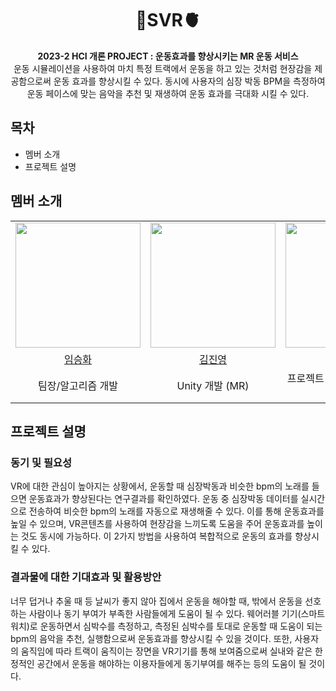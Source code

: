 <div align="center">
<h1>👟SVR🫀</h1>
<b>2023-2 HCI 개론 PROJECT : 운동효과를 향상시키는 MR 운동 서비스</b><br>
운동 시뮬레이션을 사용하여 마치 특정 트랙에서 운동을 하고 있는 것처럼 현장감을 제공함으로써 운동 효과를 향상시킬 수 있다. 동시에 사용자의 심장 박동 BPM을 측정하여 운동 페이스에 맞는 음악을 추천 및 재생하여 운동 효과를 극대화 시킬 수 있다.  
</div>

<div>
<h2>목차</h2>
<ul>
  <li>멤버 소개</li>
  <li>프로젝트 설명</li>
</ul>
</div>

<div>
  <h2>멤버 소개</h2>
<table align = "center">
  <tr align = "center">
    <td><a href="https://github.com/gamtsarBomba"><img src="https://avatars.githubusercontent.com/u/141475291?v=4" width=200></a></td> 
    <td><a href="https://github.com/coringcoring"><img src="https://avatars.githubusercontent.com/u/65723420?v=4" width=200></a></td>
    <td><a href="https://github.com/minz000"><img src="https://avatars.githubusercontent.com/u/144999933?v=4" width=200></a></td>
    <td><a href="https://github.com/osjkate"><img src="https://avatars.githubusercontent.com/u/98140863?v=4" width=200></a></td>
  </tr>
  <tr align = "center">
    <td><a href = "https://github.com/gamtsarBomba">임승화</a></td>
    <td><a href = "https://github.com/coringcoring">김진영</a></td>
    <td><a href = "https://github.com/minz000">박민주</a></td>
    <td><a href = "https://github.com/osjkate">오수진</a></td>
  </tr>
    <tr align = "center">
    <td>팀장/알고리즘 개발</td>
    <td>Unity 개발 (MR)</td>
    <td>프로젝트 관리(PM)/데이터수집</td>
    <td>데이터베이스/서버 개발</td>
  </tr>

</table>

</div>

<div>
  <h2>프로젝트 설명</h2>
  <h3>동기 및 필요성</h3>
  VR에 대한 관심이 높아지는 상황에서, 운동할 때 심장박동과 비슷한 bpm의 노래를 들으면 운동효과가 향상된다는 연구결과를 확인하였다. 운동 중 심장박동 데이터를 실시간으로 전송하여 비슷한 bpm의 노래를 자동으로 재생해줄 수 있다. 이를 통해 운동효과를 높일 수 있으며, VR콘텐츠를 사용하여 현장감을 느끼도록 도움을 주어 운동효과를 높이는 것도 동시에 가능하다. 이 2가지 방법을 사용하여 복합적으로 운동의 효과를 향상시킬 수 있다. 

  <h3>결과물에 대한 기대효과 및 활용방안</h3>
   너무 덥거나 추울 때 등 날씨가 좋지 않아 집에서 운동을 해야할 때, 밖에서 운동을 선호하는 사람이나 동기 부여가 부족한 사람들에게 도움이 될 수 있다. 웨어러블 기기(스마트워치)로 운동하면서 심박수를 측정하고, 측정된 심박수를 토대로 운동할 때 도움이 되는 bpm의 음악을 추천, 실행함으로써 운동효과를 향상시킬 수 있을 것이다. 또한, 사용자의 움직임에 따라 트랙이 움직이는 장면을 VR기기를 통해 보여줌으로써 실내와 같은 한정적인 공간에서 운동을 해야하는 이용자들에게 동기부여를 해주는 등의 도움이 될 것이다. 
  
</div>

